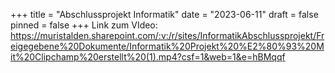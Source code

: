 +++
title = "Abschlussprojekt Informatik"
date = "2023-06-11"
draft = false
pinned = false
+++
Link zum VIdeo: [](https://muristalden.sharepoint.com/sites/InformatikAbschlussprojekt/Freigegebene%20Dokumente/General/Recordings/Informatik%20Projekt-20230611_214226-Besprechungsaufzeichnung.mp4?web=1)<https://muristalden.sharepoint.com/:v:/r/sites/InformatikAbschlussprojekt/Freigegebene%20Dokumente/Informatik%20Projekt%20%E2%80%93%20Mit%20Clipchamp%20erstellt%20(1).mp4?csf=1&web=1&e=hBMqqf>